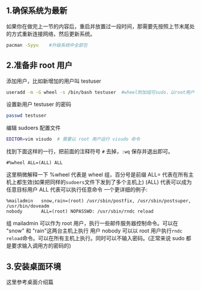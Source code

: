## 1.确保系统为最新

如果你在做完上一节的内容后，重启并放置过一段时间，那需要先按照上节末尾处的方式重新连接网络，然后更新系统。

```bash
pacman -Syyu    #升级系统中全部包
```

## 2.准备非 root 用户

添加用户，比如新增加的用户叫 testuser

```bash
useradd -m -G wheel -s /bin/bash testuser  #wheel附加组可sudo，以root用户执行命令 -m同时创建用户家目录
```

设置新用户 testuser 的密码

```bash
passwd testuser
```

编辑 sudoers 配置文件

```bash
EDITOR=vim visudo  # 需要以 root 用户运行 visudo 命令
```

找到下面这样的一行，把前面的注释符号 `#` 去掉，`:wq` 保存并退出即可。

```sudoers
#%wheel ALL=(ALL) ALL
```

这里稍微解释一下 %wheel 代表是 wheel 组，百分号是前缀 ALL= 代表在所有主机上都生效(如果把同样的`sudoers`文件下发到了多个主机上) (ALL) 代表可以成为任意目标用户 ALL 代表可以执行任意命令 一个更详细的例子:

```sudoers
%mailadmin   snow,rain=(root) /usr/sbin/postfix, /usr/sbin/postsuper, /usr/bin/doveadm
nobody       ALL=(root) NOPASSWD: /usr/sbin/rndc reload
```

组 mailadmin 可以作为 root 用户，执行一些邮件服务器控制命令。可以在 "snow" 和 "rain"这两台主机上执行 用户 nobody 可以以 root 用户执行`rndc reload`命令。可以在所有主机上执行。同时可以不输入密码。(正常来说 sudo 都是要求输入调用方的密码的)

## 3.安装桌面环境

这里参考桌面介绍篇